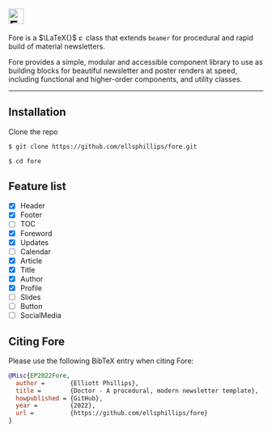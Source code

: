 # <img height=30 src="https://latex.codecogs.com/svg.latex?{\textsf{\bfseries\color[RGB]{255,216,102}Fore}}" alt="Fore">

Fore is a $\LaTeX{}$ <img height=10 src="https://latex.codecogs.com/svg.latex?{\textsf{\bfseries\color[RGB]{255,216,102}\LaTeX{}}}" alt="Fore"> class that extends `beamer` for procedural and rapid build of material newsletters.

Fore provides a simple, modular and accessible component library to use as building blocks for beautiful newsletter and poster renders at speed, including functional and higher-order components, and utility classes.

---

## Installation

Clone the repo

```bash
$ git clone https://github.com/ellsphillips/fore.git

$ cd fore
```

## Feature list

- [x] Header
- [x] Footer
- [ ] TOC
- [x] Foreword
- [x] Updates
- [ ] Calendar
- [x] Article
- [x] Title
- [x] Author
- [x] Profile
- [ ] Slides
- [ ] Button
- [ ] SocialMedia

## Citing Fore

Please use the following BibTeX entry when citing Fore:

```BibTeX
@Misc{EP2022Fore,
  author =       {Elliott Phillips},
  title =        {Doctor - A procedural, modern newsletter template},
  howpublished = {GitHub},
  year =         {2022},
  url =          {https://github.com/ellsphillips/fore}
}
```
